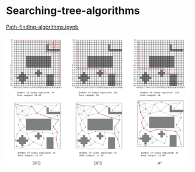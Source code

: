 # Searching-tree-algorithms

[Path-finding-algorithms.ipynb](https://github.com/TheCodingAcademy/Searching-tree-algorithms/blob/main/Path-finding-algorithms.ipynb)

![](solutions.jpeg)
